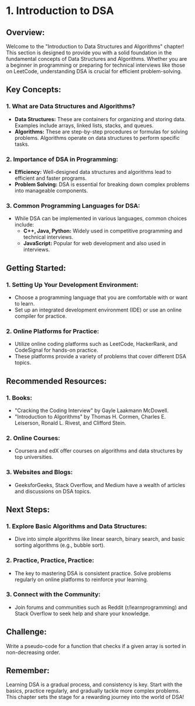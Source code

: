 # 1. Introduction to DSA

## Overview:
Welcome to the "Introduction to Data Structures and Algorithms" chapter! This section is designed to provide you with a solid foundation in the fundamental concepts of Data Structures and Algorithms. Whether you are a beginner in programming or preparing for technical interviews like those on LeetCode, understanding DSA is crucial for efficient problem-solving.

## Key Concepts:

### 1. What are Data Structures and Algorithms?
   - **Data Structures:** These are containers for organizing and storing data. Examples include arrays, linked lists, stacks, and queues.
   - **Algorithms:** These are step-by-step procedures or formulas for solving problems. Algorithms operate on data structures to perform specific tasks.

### 2. Importance of DSA in Programming:
   - **Efficiency:** Well-designed data structures and algorithms lead to efficient and faster programs.
   - **Problem Solving:** DSA is essential for breaking down complex problems into manageable components.

### 3. Common Programming Languages for DSA:
   - While DSA can be implemented in various languages, common choices include:
     - **C++, Java, Python:** Widely used in competitive programming and technical interviews.
     - **JavaScript:** Popular for web development and also used in interviews.

## Getting Started:

### 1. Setting Up Your Development Environment:
   - Choose a programming language that you are comfortable with or want to learn.
   - Set up an integrated development environment (IDE) or use an online compiler for practice.

### 2. Online Platforms for Practice:
   - Utilize online coding platforms such as LeetCode, HackerRank, and CodeSignal for hands-on practice.
   - These platforms provide a variety of problems that cover different DSA topics.

## Recommended Resources:

### 1. Books:
   - "Cracking the Coding Interview" by Gayle Laakmann McDowell.
   - "Introduction to Algorithms" by Thomas H. Cormen, Charles E. Leiserson, Ronald L. Rivest, and Clifford Stein.

### 2. Online Courses:
   - Coursera and edX offer courses on algorithms and data structures by top universities.

### 3. Websites and Blogs:
   - GeeksforGeeks, Stack Overflow, and Medium have a wealth of articles and discussions on DSA topics.

## Next Steps:

### 1. Explore Basic Algorithms and Data Structures:
   - Dive into simple algorithms like linear search, binary search, and basic sorting algorithms (e.g., bubble sort).

### 2. Practice, Practice, Practice:
   - The key to mastering DSA is consistent practice. Solve problems regularly on online platforms to reinforce your learning.

### 3. Connect with the Community:
   - Join forums and communities such as Reddit (r/learnprogramming) and Stack Overflow to seek help and share your knowledge.

## Challenge:
Write a pseudo-code for a function that checks if a given array is sorted in non-decreasing order.

## Remember:
Learning DSA is a gradual process, and consistency is key. Start with the basics, practice regularly, and gradually tackle more complex problems. This chapter sets the stage for a rewarding journey into the world of DSA!
